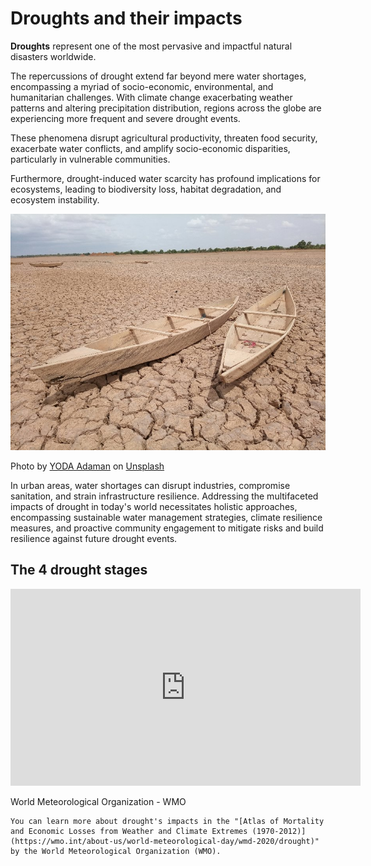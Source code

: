 # Droughts and their impacts

**Droughts** represent one of the most pervasive and impactful natural disasters worldwide.

The repercussions of drought extend far beyond mere water shortages, encompassing a myriad of socio-economic, environmental, and humanitarian challenges. With climate change exacerbating weather patterns and altering precipitation distribution, regions across the globe are experiencing more frequent and severe drought events. 

These phenomena disrupt agricultural productivity, threaten food security, exacerbate water conflicts, and amplify socio-economic disparities, particularly in vulnerable communities. 

Furthermore, drought-induced water scarcity has profound implications for ecosystems, leading to biodiversity loss, habitat degradation, and ecosystem instability. 

![](../../images/drought-boats.jpg)
<p class="credits">Photo by <a href="https://unsplash.com/@adam_yod?utm_content=creditCopyText&utm_medium=referral&utm_source=unsplash">YODA Adaman</a> on <a href="https://unsplash.com/photos/brown-wooden-boat-on-brown-sand-during-daytime-8wuOLdN77A4?utm_content=creditCopyText&utm_medium=referral&utm_source=unsplash">Unsplash</a></p>


In urban areas, water shortages can disrupt industries, compromise sanitation, and strain infrastructure resilience. Addressing the multifaceted impacts of drought in today's world necessitates holistic approaches, encompassing sustainable water management strategies, climate resilience measures, and proactive community engagement to mitigate risks and build resilience against future drought events.


## The 4 drought stages

<div class="iframe_ctn">
    <iframe width="560" height="315" src="https://www.youtube.com/embed/2jmj4w37Vos?si=5rqUGRKMcxcp4yuj" title="YouTube video player" frameborder="0" allow="accelerometer; autoplay; clipboard-write; encrypted-media; gyroscope; picture-in-picture; web-share" referrerpolicy="strict-origin-when-cross-origin" allowfullscreen></iframe>
    <p class="credits">World Meteorological Organization - WMO</p>
</div>

```{tip} 
You can learn more about drought's impacts in the "[Atlas of Mortality and Economic Losses from Weather and Climate Extremes (1970-2012)](https://wmo.int/about-us/world-meteorological-day/wmd-2020/drought)" by the World Meteorological Organization (WMO).
```